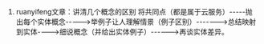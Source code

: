 1. ruanyifeng文章：讲清几个概念的区别
	将共同点（都是属于云服务）-----抛出每个实体概念----->举例子让人理解情景（例子区别）------->总结映射到实体---->细说概念（并给出实体例子）------>再谈实体差异。